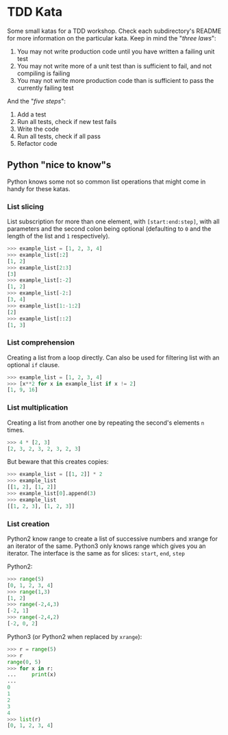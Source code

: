 # TDD Kata

Some small katas for a TDD workshop. Check each subdirectory's README for more information on the particular kata.
Keep in mind the "_three laws_":

1. You may not write production code until you have written a failing unit test
2. You may not write more of a unit test than is sufficient to fail, and not compiling is failing
3. You may not write more production code than is sufficient to pass the currently failing test

And the "_five steps_":

1. Add a test
2. Run all tests, check if new test fails
3. Write the code
4. Run all tests, check if all pass
5. Refactor code

## Python "nice to know"s
Python knows some not so common list operations that might come in handy for these katas.

### List slicing
List subscription for more than one element, with `[start:end:step]`, with all parameters and the second colon being optional (defaulting to `0` and the length of the list and `1` respectively).
```python
>>> example_list = [1, 2, 3, 4]
>>> example_list[:2]
[1, 2]
>>> example_list[2:3]
[3]
>>> example_list[:-2]
[1, 2]
>>> example_list[-2:]
[3, 4]
>>> example_list[1:-1:2]
[2]
>>> example_list[::2]
[1, 3]
```

### List comprehension
Creating a list from a loop directly. Can also be used for filtering list with an optional `if` clause.
```python
>>> example_list = [1, 2, 3, 4]
>>> [x**2 for x in example_list if x != 2]
[1, 9, 16]
```

### List multiplication
Creating a list from another one by repeating the second's elements `n` times.
```python
>>> 4 * [2, 3]
[2, 3, 2, 3, 2, 3, 2, 3]
```
But beware that this creates copies:
```python
>>> example_list = [[1, 2]] * 2
>>> example_list
[[1, 2], [1, 2]]
>>> example_list[0].append(3)
>>> example_list
[[1, 2, 3], [1, 2, 3]]
```

### List creation
Python2 know range to create a list of successive numbers and xrange for an iterator of the same. Python3 only knows range which gives you an iterator. The interface is the same as for slices: `start`, `end`, `step`

Python2:
```python
>>> range(5)
[0, 1, 2, 3, 4]
>>> range(1,3)
[1, 2]
>>> range(-2,4,3)
[-2, 1]
>>> range(-2,4,2)
[-2, 0, 2]
```

Python3 (or Python2 when replaced by `xrange`):
```python
>>> r = range(5)
>>> r
range(0, 5)
>>> for x in r:
...     print(x)
...
0
1
2
3
4
>>> list(r)
[0, 1, 2, 3, 4]
```
